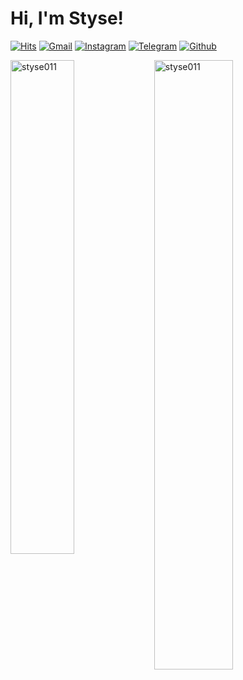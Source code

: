 
# Hi, I'm Styse!
 
  
[![Hits](https://hits.seeyoufarm.com/api/count/incr/badge.svg?url=https%3A%2F%2Fgithub.com%2Fsty011%2Fsty011&count_bg=%2379C83D&title_bg=%23555555&icon=&icon_color=%23E7E7E7&title=Profile+Views&edge_flat=false)](https://hits.seeyoufarm.com)
[![Gmail](https://img.shields.io/badge/-Gmail-c14438?style=flat&logo=Gmail&logoColor=white)](mailto:styse011@gmail.com)
[![Instagram](https://img.shields.io/badge/-Instagram-purple?logo=instagram&logoColor=white&link=https://instagram.com/sty_.011/)](https://www.instagram.com/sty_.011)
[![Telegram](https://img.shields.io/badge/-Telegram-informational?logo=telegram&logoColor=white&link=https://t.me/Shtlyse)](https://t.me/Shtlyse)
[![Github](https://img.shields.io/github/followers/sty011?label=Follow&style=social)](https://github.com/sty011)

  
  
<div>
  <img width="45%" align="left" src="https://github-readme-stats.vercel.app/api/top-langs?username=sty011&show_icons=true&locale=en&layout=compact" alt="styse011" />
  <img width="50%"  src="https://github-readme-streak-stats.herokuapp.com/?user=sty011&" alt="styse011" />
</div>
